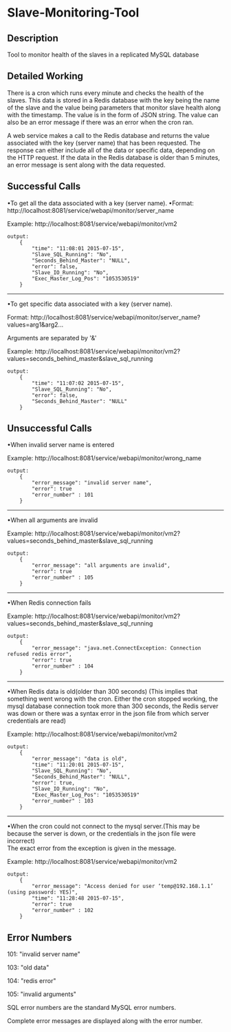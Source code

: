 # **Slave-Monitoring-Tool**

## Description
Tool to monitor health of the slaves in a replicated MySQL database

## Detailed Working
There is a cron which runs every minute and checks the health of the slaves. This data is stored in a Redis database with the key being the name of the slave and the value being parameters that monitor slave health along with the timestamp. The value is in the form of JSON string. The value can also be an error message if there was an error when the cron ran. 

A web service makes a call to the Redis database and returns the value associated with the key (server name) that has been requested. The response can either include all of the data or specific data, depending on the HTTP request. If the data in the Redis database is older than 5 minutes, an error message is sent along with the data requested.



## Successful Calls

•To get all the data associated with a key (server name).
•Format: http://localhost:8081/service/webapi/monitor/server_name

Example:
http://localhost:8081/service/webapi/monitor/vm2

    output:
		{
 			"time": "11:08:01 2015-07-15",
  			"Slave_SQL_Running": "No",
  			"Seconds_Behind_Master": "NULL",
  			"error": false,
  			"Slave_IO_Running": "No",
  			"Exec_Master_Log_Pos": "1053530519"
		}

***

•To get specific data associated with a key (server name).

Format: http://localhost:8081/service/webapi/monitor/server_name?values=arg1&arg2...  

Arguments are separated by '&'

Example:
http://localhost:8081/service/webapi/monitor/vm2?values=seconds_behind_master&slave_sql_running

    output:	
		{
  			"time": "11:07:02 2015-07-15",
			"Slave_SQL_Running": "No",
  			"error": false,
  			"Seconds_Behind_Master": "NULL"
		}	


## Unsuccessful Calls

•When invalid server name is entered

Example:
http://localhost:8081/service/webapi/monitor/wrong_name

    output:
		{		
  			"error_message": "invalid server name",
  			"error": true
			"error_number" : 101
		}


***

•When all arguments are invalid

Example:
http://localhost:8081/service/webapi/monitor/vm2?values=seconds_behind_master&slave_sql_running

	output:	
  		{
	  		"error_message": "all arguments are invalid",
 		 	"error": true
			"error_number" : 105
		}	

***

•When Redis connection fails

Example:
http://localhost:8081/service/webapi/monitor/vm2?values=seconds_behind_master&slave_sql_running

	output:	
  		{
  			"error_message": "java.net.ConnectException: Connection refused redis error",
  			"error": true
			"error_number" : 104
		}

***

•When Redis data is old(older than 300 seconds) (This implies that something went wrong with the cron. Either the cron stopped working, the mysql database connection took more than 300 seconds, the Redis server was down or there was a syntax error in the json file from which server credentials are read)

Example:
http://localhost:8081/service/webapi/monitor/vm2

	output:	
  		{
 		 	"error_message": "data is old",
  			"time": "11:20:01 2015-07-15",
  			"Slave_SQL_Running": "No",
  			"Seconds_Behind_Master": "NULL",
  			"error": true,
  			"Slave_IO_Running": "No",
  			"Exec_Master_Log_Pos": "1053530519"
			"error_number" : 103
		}

***

•When the cron could not connect to the mysql server.(This may be because the server is down, or the credentials in the json file were incorrect)	
The exact error from the exception is given in the message.

Example:
http://localhost:8081/service/webapi/monitor/vm2

	output:	
  		{
  			"error_message": "Access denied for user ‘temp@192.168.1.1’ (using password: YES)",
  			"time": "11:28:48 2015-07-15",
  			"error": true
			"error_number" : 102 
		}


## Error Numbers

101: "invalid server name"

103: "old data"

104: "redis error"

105: "invalid arguments"

SQL error numbers are the standard MySQL error numbers.

Complete error messages are displayed along with the error number.
